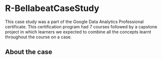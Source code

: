 # R-BellabeatCaseStudy

This case study was a part of the Google Data Analytics Professional certificate. This certification program had 7 courses followed by a capstone project in which learners we expected to combine all the concepts learnt throughout the course on a case. 

## About the case  


